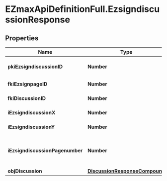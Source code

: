 # EZmaxApiDefinitionFull.EzsigndiscussionResponse

## Properties

Name | Type | Description | Notes
------------ | ------------- | ------------- | -------------
**pkiEzsigndiscussionID** | **Number** | The unique ID of the Ezsigndiscussion | 
**fkiEzsignpageID** | **Number** | The unique ID of the Ezsignpage | 
**fkiDiscussionID** | **Number** | The unique ID of the Discussion | 
**iEzsigndiscussionX** | **Number** | The x of the Ezsigndiscussion | 
**iEzsigndiscussionY** | **Number** | The y of the Ezsigndiscussion | 
**iEzsigndiscussionPagenumber** | **Number** | The page number in the Ezsigndocument for the Ezsigndiscussion | 
**objDiscussion** | [**DiscussionResponseCompound**](DiscussionResponseCompound.md) |  | 


